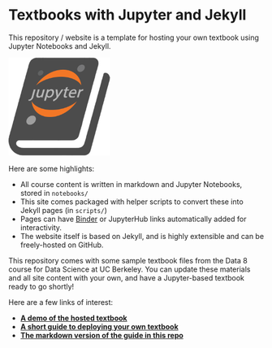 # Textbooks with Jupyter and Jekyll

This repository / website is a template for hosting your own textbook using
Jupyter Notebooks and Jekyll.

<img src="images/logo/logo.png" width=200 />

Here are some highlights:

* All course content is written in markdown and Jupyter Notebooks, stored in `notebooks/`
* This site comes packaged with helper scripts to convert these into Jekyll pages (in `scripts/`)
* Pages can have [Binder](https://mybinder.org) or JupyterHub links automatically added for interactivity.
* The website itself is based on Jekyll, and is highly extensible and can be freely-hosted on GitHub.

This repository comes with some sample textbook files from the Data 8 course
for Data Science at UC Berkeley. You can update these materials and all site
content with your own, and have a Jupyter-based textbook ready to go shortly!

Here are a few links of interest:

* **[A demo of the hosted textbook](http://predictablynoisy.com/textbooks-with-jupyter/ )**
* **[A short guide to deploying your own textbook](https://predictablynoisy.com/textbooks-with-jupyter/guide/01_overview/)**
* **[The markdown version of the guide in this repo](_guide/)**
